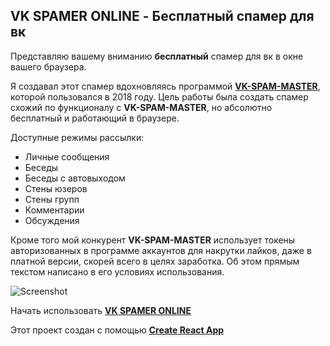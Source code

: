 ## VK SPAMER ONLINE - Бесплатный спамер для вк

Представляю вашему вниманию **бесплатный** спамер для вк в окне вашего браузера.

Я создавал этот спамер вдохновляясь программой [**VK-SPAM-MASTER**](https://vk-spam-master.com), которой пользовался в
2018 году. Цель работы была создать спамер схожий по функционалу с **VK-SPAM-MASTER**, но абсолютно бесплатный и
работающий в браузере.

Доступные режимы рассылки:
* Личные сообщения
* Беседы
* Беседы с автовыходом
* Стены юзеров
* Стены групп
* Комментарии
* Обсуждения

Кроме того мой конкурент **VK-SPAM-MASTER** использует токены авторизованных в программе аккаунтов для накрутки лайков,
даже в платной версии, скорей всего в целях заработка. Об этом прямым текстом написано в его условиях использования.

![Screenshot](https://github.com/vladislav-puzyrev/vk_spamer_online/raw/master/screenshot.png)

Начать использовать [**VK SPAMER ONLINE**](https://vladislav-puzyrev.github.io/vk-spamer-online)

Этот проект создан с помощью [**Create React App**](https://github.com/facebook/create-react-app)
